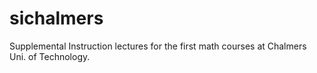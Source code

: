 # sichalmers
Supplemental Instruction lectures for the first math courses at Chalmers Uni. of Technology.
